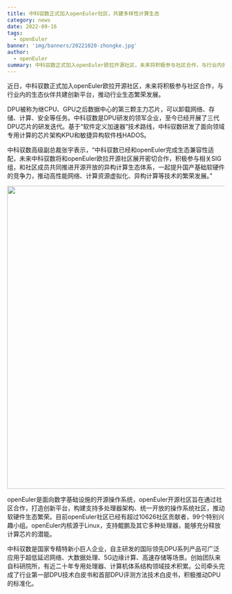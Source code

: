 ```yaml
---
title: 中科驭数正式加入openEuler社区，共建多样性计算生态
category: news
date: 2022-09-16
tags:
  - openEuler
banner: 'img/banners/20221020-zhongke.jpg'
author:
  - openEuler
summary: 中科驭数正式加入openEuler欧拉开源社区，未来将积极参与社区合作，与行业内的生态伙伴共建创新平台，推动行业生态繁荣发展。
---
```


近日，中科驭数正式加入openEuler欧拉开源社区，未来将积极参与社区合作，与行业内的生态伙伴共建创新平台，推动行业生态繁荣发展。

DPU被称为继CPU、GPU之后数据中心的第三颗主力芯片，可以卸载网络、存储、计算、安全等任务。中科驭数是DPU研发的领军企业，至今已经开展了三代DPU芯片的研发迭代。基于“软件定义加速器”技术路线，中科驭数研发了面向领域专用计算的芯片架构KPU和敏捷异构软件栈HADOS。

中科驭数高级副总裁张宇表示，“中科驭数已经和openEuler完成生态兼容性适配，未来中科驭数将和openEuler欧拉开源社区展开密切合作，积极参与相关SIG组，和社区成员共同推进开源开放的异构计算生态体系，一起提升国产基础软硬件的竞争力，推动高性能网络、计算资源虚拟化、异构计算等技术的繁荣发展。”

<div style='text-align:center'> <img src="/img/news/20221020-zhongke/1.jpg" width="700"> </div>

openEuler是面向数字基础设施的开源操作系统，openEuler开源社区旨在通过社区合作，打造创新平台，构建支持多处理器架构、统一开放的操作系统社区，推动软硬件生态繁荣。目前openEuler社区已经有超过10626社区贡献者，99个特别兴趣小组。openEuler内核源于Linux，支持鲲鹏及其它多种处理器，能够充分释放计算芯片的潜能。

中科驭数是国家专精特新小巨人企业，自主研发的国际领先DPU系列产品可广泛应用于超低延迟网络、大数据处理、5G边缘计算、高速存储等场景。创始团队来自科研院所，有近二十年专用处理器、计算机体系结构领域技术积累。公司牵头完成了行业第一部DPU技术白皮书和首部DPU评测方法技术白皮书，积极推动DPU的标准化。


